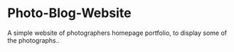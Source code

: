 # Photo-Blog-Website
A simple website of photographers homepage portfolio, to display some of the photographs.. 
